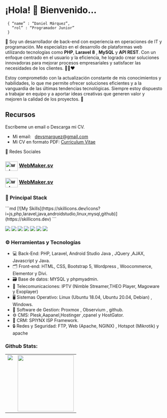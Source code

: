 # ¡Hola! 👋 Bienvenido...
```shell
 { “name” : “Daniel Márquez”,
   “rol” : “Programador Junior”
 }
```

💬 Soy un desarrollador de back-end con experiencia en operaciones de IT y programación. Me especializo en el desarrollo de plataformas web utilizando tecnologías como <b>PHP</b>, <b>Laravel 8</b> , <b>MySQL</b> y <b>API REST</b>. Con un enfoque centrado en el usuario y la eficiencia, he logrado crear soluciones innovadoras para mejorar procesos empresariales y satisfacer las necesidades de los clientes. 👨‍💻❤️

Estoy comprometido con la actualización constante de mis conocimientos y habilidades, lo que me permite ofrecer soluciones eficientes y a la vanguardia de las últimas tendencias tecnológicas. Siempre estoy dispuesto a trabajar en equipo y a aportar ideas creativas que generen valor y mejoren la calidad de los proyectos. 💯

## Recursos
Escríbeme un email o Descarga mi CV.
- Mi email: <a style="margin-left: 8px;" href="mailto:devsmarquez@gmail.com">devsmarquez@gmail.com</a>
- Mi CV en formato PDF: <a style="text-align: center;" href="http://dmarquez.ga/documents/cv_daniel_marquez.pdf">Curriculum Vitae</a>

📱 Redes Sociales<br>

### <a href="https://www.instagram.com/webmaker.sv" target="blank"><img align="center" src="https://raw.githubusercontent.com/rahuldkjain/github-profile-readme-generator/master/src/images/icons/Social/instagram.svg" alt="webmaker.sv" height="30" width="40" /></a>  <a href="https://www.instagram.com/webmaker.sv" target="_blank">WebMaker.sv</a>

### <a href="https://www.facebook.com/webmaker.sv" target="blank"><img align="center" src="https://raw.githubusercontent.com/rahuldkjain/github-profile-readme-generator/master/src/images/icons/Social/facebook.svg" alt="webmaker.sv" height="30" width="40" /></a>  <a href="https://www.facebook.com/webmaker.sv" target="_blank">WebMaker.sv</a>


<h3>
  🚀 Principal Stack
</h3> 
```md
[![My Skills](https://skillicons.dev/icons?i=js,php,laravel,java,androidstudio,linux,mysql,github)](https://skillicons.dev)
```
<p>
 <img src="https://img.shields.io/badge/PHP-546E8C?style=for-the-badge&logo=php&logoColor=white">
 <img src="https://img.shields.io/badge/Laravel%208-FF5733?style=for-the-badge&logo=laravel&logoColor=white">
 <img src="https://img.shields.io/badge/Java-000000?style=for-the-badge&logo=java&logoColor=white">
 <img src="https://img.shields.io/badge/Android-69A243?style=for-the-badge&logo=android&logoColor=white">
 <img src="https://img.shields.io/badge/Linux-65CACF?style=for-the-badge&logo=linux&logoColor=white">
 <img src="https://img.shields.io/badge/PHPMYADMIN-E1A344?style=for-the-badge&logo=phpmyadmin&logoColor=white">
 <img src="https://img.shields.io/badge/GitHub-100000?style=for-the-badge&logo=github&logoColor=white">
</p>

<h3>
   ⚙️ Herramientas y Tecnologías
</h3>

- 💻 Back-End: PHP, Laravel, Android Studio Java , JQuery ,AJAX, Javascript y Java.
- 🗂️ Front-end: HTML, CSS, Bootstrap 5, Wordpress , Woocommerce, Elementor y Divi.
- 🗃️ Base de datos: MYSQL y phpmyadmin.
- 📡 Telecomunicaciones: IPTV (Nimble Streamer,THEO Player, Magoware y Exoplayer)
- 🖥️ Sistemas Operativo: Linux (Ubuntu 18.04, Ubuntu 20.04, Debian) , Windows.
- 💽 Software de Gestion: Proxmox , Observium , github.
- ⚙️ CMS: Plesk,Aapanel,Hostinger ,cpanel y HostGator.
- 💾 CRM: SPlYNX ISP Framework.
- 🔒 Redes y Seguridad: FTP, Web (Apache, NGINX) , Hotspot (Mikrotik) y apache

 ### Github Stats:

<table>
  <tr>
    <td valign="top"><img src="https://github-readme-stats.vercel.app/api/top-langs/?username=dmarquezsv&theme=radical&card_width=450em)](https://github.com/dmarquezsv/dmarquezsv/github-readme-stats"/></td>
    <td valign="top"><img height="180em" src="https://github-readme-stats.vercel.app/api?username=dmarquezsv&show_icons=true&hide_border=true&&count_private=true&include_all_commits=true&theme=radical&hide_stars=false" /></td>
  </tr>
</table>


<!---
developer-marquez/developer-marquez is a ✨ special ✨ repository because its `README.md` (this file) appears on your GitHub profile.
You can click the Preview link to take a look at your changes.
--->
